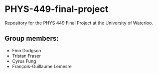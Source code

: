# PHYS-449-final-project
Repository for the PHYS 449 Final Project at the University of Waterloo.

## Group members:
* Finn Dodgson
* Tristan Fraser
* Cyrus Fung
* François-Guillaume Lemesre
